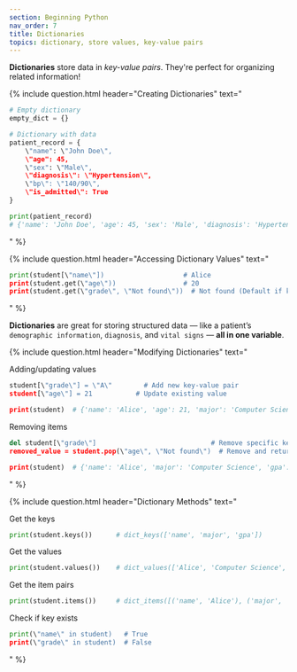 ```yaml
---
section: Beginning Python
nav_order: 7
title: Dictionaries
topics: dictionary, store values, key-value pairs
---
```


**Dictionaries** store data in *key-value pairs*. They're perfect for organizing related information!

{% include question.html header="Creating Dictionaries" text="
```python
# Empty dictionary
empty_dict = {}

# Dictionary with data
patient_record = {
    \"name": \"John Doe\",
    \"age": 45,
    \"sex": \"Male\",
    \"diagnosis\": \"Hypertension\",
    \"bp\": \"140/90\",
    \"is_admitted\": True
}

print(patient_record)
# {'name': 'John Doe', 'age': 45, 'sex': 'Male', 'diagnosis': 'Hypertension', 'bp': '140/90', 'is_admitted': True}
```
" %}

{% include question.html header="Accessing Dictionary Values" text="
```python
print(student[\"name\"])                    # Alice
print(student.get(\"age\"))                 # 20
print(student.get(\"grade\", \"Not found\"))  # Not found (Default if key doesn't exist)
```
" %}

**Dictionaries** are great for storing structured data — like a patient’s ```demographic information```, ```diagnosis```, and ```vital signs``` — **all in one variable**.

{% include question.html header="Modifying Dictionaries" text="

Adding/updating values

```python
student[\"grade\"] = \"A\"        # Add new key-value pair
student[\"age\"] = 21           # Update existing value

print(student)  # {'name': 'Alice', 'age': 21, 'major': 'Computer Science', 'gpa': 3.8, 'grade': 'A'}
```

Removing items

```python
del student[\"grade\"]                             # Remove specific key
removed_value = student.pop(\"age\", \"Not found\")  # Remove and return value

print(student)  # {'name': 'Alice', 'major': 'Computer Science', 'gpa': 3.8}
```
" %}

{% include question.html header="Dictionary Methods" text="

Get the keys

```python
print(student.keys())      # dict_keys(['name', 'major', 'gpa'])
```

Get the values

```python
print(student.values())    # dict_values(['Alice', 'Computer Science', 3.8])
```

Get the item pairs

```python
print(student.items())     # dict_items([('name', 'Alice'), ('major', 'Computer Science'), ('gpa', 3.8)])
```

Check if key exists

```python
print(\"name\" in student)   # True
print(\"grade\" in student)  # False
```
" %}
